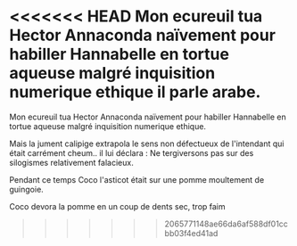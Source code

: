 <<<<<<< HEAD
Mon ecureuil tua Hector Annaconda naïvement pour habiller Hannabelle en tortue aqueuse malgré inquisition numerique ethique il parle arabe.
=======
Mon ecureuil tua Hector Annaconda naïvement pour habiller Hannabelle en tortue aqueuse malgré inquisition numerique ethique.


Mais la jument calipige extrapola le sens non défectueux de l'intendant qui était carrément cheum.. il lui déclara : Ne tergiversons pas sur des silogismes relativement falacieux.

Pendant ce temps Coco l'asticot était sur une pomme moultement de guingoie. 

Coco devora la pomme en un coup de dents sec, trop faim

>>>>>>> 2065771148ae66da6af588df01ccbb03f4ed41ad
